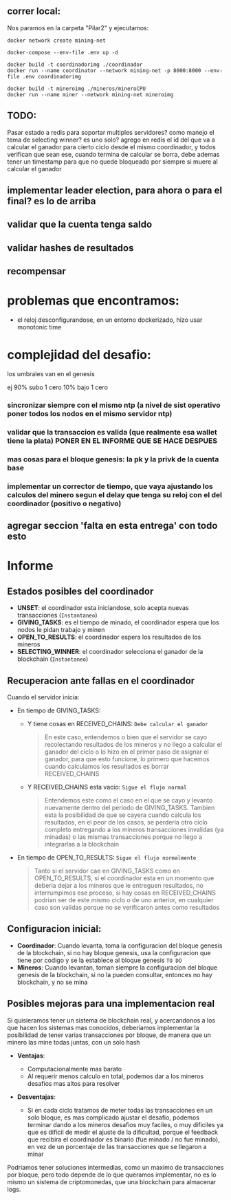 ## correr local:
Nos paramos en la carpeta "Pilar2" y ejecutamos:
```shell
docker network create mining-net 

docker-compose --env-file .env up -d

docker build -t coordinadorimg ./coordinador
docker run --name coordinator --network mining-net -p 8000:8000 --env-file .env coordinadorimg

docker build -t mineroimg ./mineros/mineroCPU
docker run --name miner --network mining-net mineroimg
```

## TODO:
Pasar estado a redis para soportar multiples servidores?
como manejo el tema de selecting winner? es uno solo? agrego en redis el id del que va a calcular el ganador para cierto ciclo desde el mismo coordinador, y todos verifican que sean ese, cuando termina de calcular se borra, debe ademas tener un timestamp para que no quede bloqueado por siempre si muere al calcular el ganador
## implementar leader election, para ahora o para el final? es lo de arriba

## validar que la cuenta tenga saldo

## validar hashes de resultados

## recompensar


# problemas que encontramos:
- el reloj desconfigurandose, en un entorno dockerizado, hizo usar monotonic time

# complejidad del desafio:
los umbrales van en el genesis

ej
90% subo 1 cero
10% bajo 1 cero


### sincronizar siempre con el mismo ntp (a nivel de sist operativo poner todos los nodos en el mismo servidor ntp)

### validar que la transaccion es valida (que realmente esa wallet tiene la plata) PONER EN EL INFORME QUE SE HACE DESPUES

### mas cosas para el bloque genesis: la pk y la privk de la cuenta base

### implementar un corrector de tiempo, que vaya ajustando los calculos del minero segun el delay que tenga su reloj con el del coordinador (positivo o negativo)

## agregar seccion 'falta en esta entrega' con todo esto


# Informe

## Estados posibles del coordinador
- **UNSET**: el coordinador esta iniciandose, solo acepta nuevas transacciones (`Instantaneo`)
- **GIVING_TASKS**: es el tiempo de minado, el coordinador espera que los nodos le pidan trabajo y minen
- **OPEN_TO_RESULTS**: el coordinador espera los resultados de los mineros
- **SELECTING_WINNER**: el coordinador selecciona el ganador de la blockchain (`Instantaneo`)

## Recuperacion ante fallas en el coordinador
Cuando el servidor inicia:
- En tiempo de GIVING_TASKS:
    - Y tiene cosas en RECEIVED_CHAINS:
    `Debe calcular el ganador`
        > En este caso, entendemos o bien que el servidor se cayo recolectando resultados de los mineros y no llego a calcular el ganador del ciclo o lo hizo en el primer paso de asignar el ganador, para que esto funcione, lo primero que hacemos cuando calculamos los resultados es borrar RECEIVED_CHAINS
    - Y RECEIVED_CHAINS esta vacio:
    `Sigue el flujo normal`
        > Entendemos este como el caso en el que se cayo y levanto nuevamente dentro del periodo de GIVING_TASKS. Tambien esta la posibilidad de que se cayera cuando calcula los resultados, en el peor de los casos, se perderia otro ciclo completo entregando a los mineros transacciones invalidas (ya minadas) o las mismas transacciones porque no llego a integrarlas a la blockchain
    
- En tiempo de OPEN_TO_RESULTS:
`Sigue el flujo normalmente`
    > Tanto si el servidor cae en GIVING_TASKS como en OPEN_TO_RESULTS, si el coordinador esta en un momento que deberia dejar a los mineros que le entreguen resultados, no interrumpimos ese proceso, si hay cosas en RECEIVED_CHAINS podrian ser de este mismo ciclo o de uno anterior, en cualquier caso son validas porque no se verificaron antes como resultados

## Configuracion inicial:
- **Coordinador**: Cuando levanta, toma la configuracion del bloque genesis de la blockchain, si no hay bloque genesis, usa la configuracion que tiene por codigo y se la establece al bloque genesis `TO DO`
- **Mineros**: Cuando levantan, toman siempre la configuracion del bloque genesis de la blockchain, si no la pueden consultar, entonces no hay blockchain, y no se mina

## Posibles mejoras para una implementacion real
Si quisieramos tener un sistema de blockchain real, y acercandonos a los que hacen los sistemas mas conocidos, deberiamos implementar la posibilidad de tener varias transacciones por bloque, de manera que un minero las mine todas juntas, con un solo hash
- **Ventajas**:
    - Computacionalmente mas barato
    - Al requerir menos calculo en total, podemos dar a los mineros desafios mas altos para resolver

- **Desventajas**:
    - Si en cada ciclo tratamos de meter todas las transacciones en un solo bloque, es mas complicado ajustar el desafio, podemos terminar dando a los mineros desafios muy faciles, o muy dificiles ya que es dificil de medir el ajuste de la dificultad, porque el feedback que recibira el coordinador es binario (fue minado / no fue minado), en vez de un porcentaje de las transacciones que se llegaron a minar

Podriamos tener soluciones intermedias, como un maximo de transacciones por bloque, pero todo depende de lo que queramos implementar, no es lo mismo un sistema de criptomonedas, que una blockchain para almacenar logs.